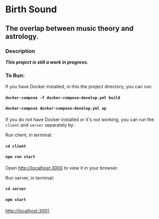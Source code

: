 # Birth Sound
## The overlap between music theory and astrology.

### Description

***This project is still a work in progress.*** 


### To Run:

If you have Docker installed, in this the project directory, you can run:

#### `docker-compose -f docker-compose-develop.yml build`
#### `docker-compose docker-compose-develop.yml up`

If you do not have Docker installed or it's not working, you can run the `client` and `server` separately by:

Run client, in terminal:
#### `cd client`
#### `npm run start`
Open [http://localhost:3000](http://localhost:3000) to view it in your browser.

Run server, in terminal:
#### `cd server`
#### `npm start`
[http://localhost:3001](http://localhost:3001).


